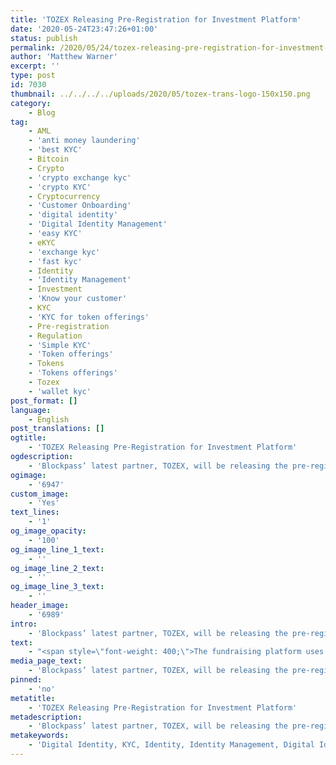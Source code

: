 ```yaml
---
title: 'TOZEX Releasing Pre-Registration for Investment Platform'
date: '2020-05-24T23:47:26+01:00'
status: publish
permalink: /2020/05/24/tozex-releasing-pre-registration-for-investment-platform
author: 'Matthew Warner'
excerpt: ''
type: post
id: 7030
thumbnail: ../../../../uploads/2020/05/tozex-trans-logo-150x150.png
category:
    - Blog
tag:
    - AML
    - 'anti money laundering'
    - 'best KYC'
    - Bitcoin
    - Crypto
    - 'crypto exchange kyc'
    - 'crypto KYC'
    - Cryptocurrency
    - 'Customer Onboarding'
    - 'digital identity'
    - 'Digital Identity Management'
    - 'easy KYC'
    - eKYC
    - 'exchange kyc'
    - 'fast kyc'
    - Identity
    - 'Identity Management'
    - Investment
    - 'Know your customer'
    - KYC
    - 'KYC for token offerings'
    - Pre-registration
    - Regulation
    - 'Simple KYC'
    - 'Token offerings'
    - Tokens
    - 'Tokens offerings'
    - Tozex
    - 'wallet kyc'
post_format: []
language:
    - English
post_translations: []
ogtitle:
    - 'TOZEX Releasing Pre-Registration for Investment Platform'
ogdescription:
    - 'Blockpass’ latest partner, TOZEX, will be releasing the pre-registration period for its crypto asset investment platform on Monday the 25th May 2020. TOZEX aims to facilitate the tokenization of the economy whilst ensuring compliance with regulations and transparency. '
ogimage:
    - '6947'
custom_image:
    - 'Yes'
text_lines:
    - '1'
og_image_opacity:
    - '100'
og_image_line_1_text:
    - ''
og_image_line_2_text:
    - ''
og_image_line_3_text:
    - ''
header_image:
    - '6989'
intro:
    - 'Blockpass’ latest partner, TOZEX, will be releasing the pre-registration period for its crypto asset investment platform on Monday the 25th May 2020. TOZEX aims to facilitate the tokenization of the economy whilst ensuring compliance with regulations and transparency. '
text:
    - "<span style=\"font-weight: 400;\">The fundraising platform uses blockchain technology to allow small and medium sized enterprises to raise capital. Partnership with Blockpass will simplify investor identification and the <a href=\"http://www.blockpass.org/kyc\">KYC</a> processes whilst ensuring that the company’s focus on compliance remains at the forefront, with 5th AML Directive and GDPR both satisfied.</span>\r\n\r\n<span style=\"font-weight: 400;\">On the following day, Blockpass CEO, Adam Vaziri, and <a href=\"https://tozex.io/\">Tozex</a>’s CEO, Remy Ozcan, will have a virtual fireside chat to talk about the launch, the partnership and compliance with Blockpass COO, Hans Lombardo, moderating.\_</span>\r\n\r\n<span style=\"font-weight: 400;\">This event marks another step towards a world where the process of <a href=\"http://www.blockpass.org/kyc\">KYC</a> and <a href=\"https://www.blockpass.org/2019/10/21/understanding-aml-compliance/\">AML</a> is carried out effortlessly and conveniently so we can maintain safety and security whilst enjoying the benefits of worldwide trade and interactions.</span>\r\n\r\nFor registration, visit <a href=\"https://www.blockpass.org/marketplace/\">https://www.blockpass.org/marketplace/</a>"
media_page_text:
    - 'Blockpass’ latest partner, TOZEX, will be releasing the pre-registration period for its crypto asset investment platform on Monday the 25th May 2020. TOZEX aims to facilitate the tokenization of the economy whilst ensuring compliance with regulations and transparency. '
pinned:
    - 'no'
metatitle:
    - 'TOZEX Releasing Pre-Registration for Investment Platform'
metadescription:
    - 'Blockpass’ latest partner, TOZEX, will be releasing the pre-registration period for its crypto asset investment platform on Monday the 25th May 2020. TOZEX aims to facilitate the tokenization of the economy whilst ensuring compliance with regulations and transparency. '
metakeywords:
    - 'Digital Identity, KYC, Identity, Identity Management, Digital Identity Management, TOZEX, Pre-registration, Crypto, Investment, Regulation, AML, Anti Money Laundering, Tokens offerings, Token offerings, tokens, crypto, bitcoin, cryptocurrency, KYC for token offerings, Know your customer, customer onboarding, ekyc, easy kyc, crypto KYC, exchange kyc, wallet kyc, crypto exchange kyc, fast kyc, best kyc, simple kyc, GDPR, 5th AML Directive, '
---
```

<!DOCTYPE html PUBLIC "-//W3C//DTD HTML 4.0 Transitional//EN" "http://www.w3.org/TR/REC-html40/loose.dtd">
<?xml encoding="UTF-8">
